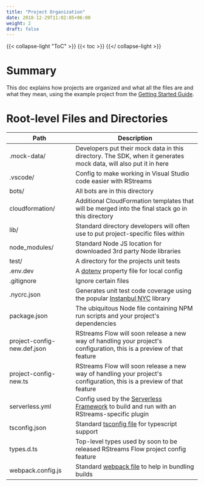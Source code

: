 ```yaml
---
title: "Project Organization"
date: 2018-12-29T11:02:05+06:00
weight: 2
draft: false
---
```


{{< collapse-light "ToC" >}}
{{< toc  >}}
{{</ collapse-light >}}

# Summary
This doc explains how projects are organized and what all the files are and what they mean, using the example project from
the [Getting Started Guide](../getting-started).

# Root-level Files and Directories

| Path | Description |
|---------|--------|
| .mock-data/ | Developers put their mock data in this directory.  The SDK, when it generates mock data, will also put it in here   |
| .vscode/     | Config to make working in Visual Studio code easier with RStreams  |
| bots/ | All bots are in this directory  |
| cloudformation/ | Additional CloudFormation templates that will be merged into the final stack go in this directory  |
| lib/ | Standard directory developers will often use to put project-specific files within  |
| node_modules/ | Standard Node JS location for downloaded 3rd party Node libraries  |
| test/ | A directory for the projects unit tests  |
| .env.dev | A [dotenv](https://www.npmjs.com/package/dotenv) property file for local config |
| .gitignore | Ignore certain files |
| .nycrc.json | Generates unit test code coverage using the popular [Instanbul NYC](https://www.npmjs.com/package/nyc) library |
| package.json | The ubiquitous Node file containing NPM run scripts and your project's dependencies |
| project-config-new.def.json | RStreams Flow will soon release a new way of handling your project's configuration, this is a preview of that feature  |
| project-config-new.ts | RStreams Flow will soon release a new way of handling your project's configuration, this is a preview of that feature  |
| serverless.yml | Config used by the [Serverless Framework](https://www.serverless.com/) to build and run with an RStreams-specific plugin |
| tsconfig.json | Standard [tsconfig file](https://www.typescriptlang.org/docs/handbook/tsconfig-json.html) for typescript support |
| types.d.ts | Top-level types used by soon to be released RStreams Flow project config feature |
| webpack.config.js | Standard [webpack file](https://webpack.js.org/) to help in bundling builds |